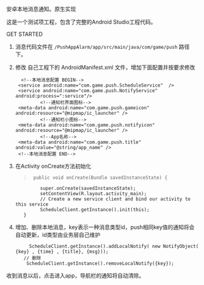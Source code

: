 安卓本地消息通知。原生实现

这是一个测试项工程，包含了完整的Android Studio工程代码。 


GET STARTED

1. 消息代码文件在 ` /PushAppAlarm/app/src/main/java/com/game/push ` 路径下。
2. 修改 自己工程下的 AndroidManifest.xml 文件，增加下面配置并按要求修改
	 >         
	 	 <!--本地消息配置 BEGIN-->
        <service android:name="com.game.push.ScheduleService"  />
        <service android:name="com.game.push.NotifyService" android:process=":service"/>
        		<!--通知栏界面图标-->
        <meta-data android:name="com.game.push.gameicon" android:resource="@mipmap/ic_launcher" />
        		<!--通知栏小图标-->
        <meta-data android:name="com.game.push.notifyicon" android:resource="@mipmap/ic_launcher" />
        		<!--App名称-->
        <meta-data android:name="com.game.push.title" android:value="@string/app_name" />
        <!--本地消息配置 END-->3. 在Activity onCreate方法初始化
	
	>      public void onCreate(Bundle savedInstanceState) {
		        super.onCreate(savedInstanceState);
		        setContentView(R.layout.activity_main);
		        // Create a new service client and bind our activity to this service
		        ScheduleClient.getInstance().init(this);
   		  }
4. 增加、删除本地消息，key表示一种消息类型id，push相同key值的通知将会自动更新，id类型由业务层自己维护
	 > 
	 		ScheduleClient.getInstance().addLocalNotify( new NotifyObject( {key} , {time} , {title}, {msg}));
	      // 删除
	       ScheduleClient.getInstance().removeLocalNotify({key});
	       
收到消息以后，点击进入app，导航栏的通知将自动清除。
	      
